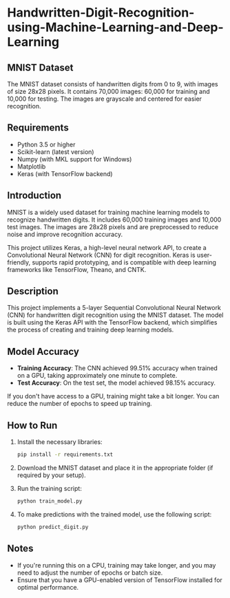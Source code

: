 # Handwritten-Digit-Recognition-using-Machine-Learning-and-Deep-Learning

## MNIST Dataset
The MNIST dataset consists of handwritten digits from 0 to 9, with images of size 28x28 pixels. It contains 70,000 images: 60,000 for training and 10,000 for testing. The images are grayscale and centered for easier recognition.

## Requirements
- Python 3.5 or higher
- Scikit-learn (latest version)
- Numpy (with MKL support for Windows)
- Matplotlib
- Keras (with TensorFlow backend)

## Introduction
MNIST is a widely used dataset for training machine learning models to recognize handwritten digits. It includes 60,000 training images and 10,000 test images. The images are 28x28 pixels and are preprocessed to reduce noise and improve recognition accuracy.

This project utilizes Keras, a high-level neural network API, to create a Convolutional Neural Network (CNN) for digit recognition. Keras is user-friendly, supports rapid prototyping, and is compatible with deep learning frameworks like TensorFlow, Theano, and CNTK.

## Description
This project implements a 5-layer Sequential Convolutional Neural Network (CNN) for handwritten digit recognition using the MNIST dataset. The model is built using the Keras API with the TensorFlow backend, which simplifies the process of creating and training deep learning models.

## Model Accuracy
- **Training Accuracy**: The CNN achieved 99.51% accuracy when trained on a GPU, taking approximately one minute to complete.
- **Test Accuracy**: On the test set, the model achieved 98.15% accuracy.

If you don't have access to a GPU, training might take a bit longer. You can reduce the number of epochs to speed up training.

## How to Run
1. Install the necessary libraries:
    ```bash
    pip install -r requirements.txt
    ```

2. Download the MNIST dataset and place it in the appropriate folder (if required by your setup).

3. Run the training script:
    ```bash
    python train_model.py
    ```

4. To make predictions with the trained model, use the following script:
    ```bash
    python predict_digit.py
    ```

## Notes
- If you're running this on a CPU, training may take longer, and you may need to adjust the number of epochs or batch size.
- Ensure that you have a GPU-enabled version of TensorFlow installed for optimal performance.
